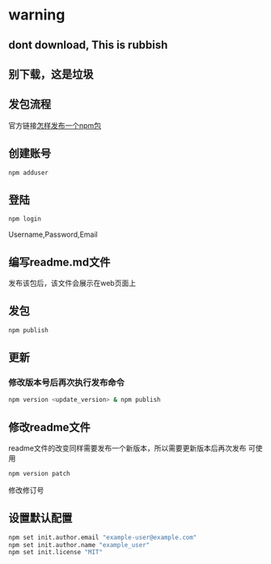 # warning

## dont download, This is rubbish

## 别下载，这是垃圾

## 发包流程

官方链接[怎样发布一个npm包](https://www.npmjs.cn/getting-started/publishing-npm-packages/)

## 创建账号

```zsh
npm adduser
```

## 登陆

```zsh
npm login
```

Username,Password,Email

## 编写readme.md文件

发布该包后，该文件会展示在web页面上

## 发包

```zsh
npm publish
```

## 更新

### 修改版本号后再次执行发布命令

```zsh
npm version <update_version> & npm publish
```

## 修改readme文件

readme文件的改变同样需要发布一个新版本，所以需要更新版本后再次发布
可使用

```zsh
npm version patch
```

修改修订号

## 设置默认配置

```zsh
npm set init.author.email "example-user@example.com"
npm set init.author.name "example_user"
npm set init.license "MIT"
```
